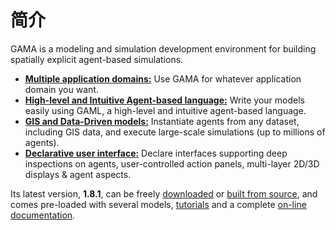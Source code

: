 # 简介

GAMA is a modeling and simulation development environment for building spatially explicit agent-based simulations.

* [**Multiple application domains:**](https://gama-platform.github.io/wiki/Home#multiple-application-domains) Use GAMA for whatever application domain you want.
* [**High-level and Intuitive Agent-based language:**](https://gama-platform.github.io/wiki/Home#high-level-and-intuitive-agent-based-language) Write your models easily using GAML, a high-level and intuitive agent-based language.
* [**GIS and Data-Driven models:**](https://gama-platform.github.io/wiki/Home#gis-and-data-driven-models) Instantiate agents from any dataset, including GIS data, and execute large-scale simulations \(up to millions of agents\).
* [**Declarative user interface:**](https://gama-platform.github.io/wiki/Home#declarative-user-interface) Declare interfaces supporting deep inspections on agents, user-controlled action panels, multi-layer 2D/3D displays & agent aspects.

Its latest version, **1.8.1**, can be freely [downloaded](https://gama-platform.github.io/download) or [built from source](https://github.com/gama-platform/gama/), and comes pre-loaded with several models, [tutorials](https://gama-platform.github.io/wiki/Tutorials) and a complete [on-line documentation](https://gama-platform.github.io/wiki/Overview).


